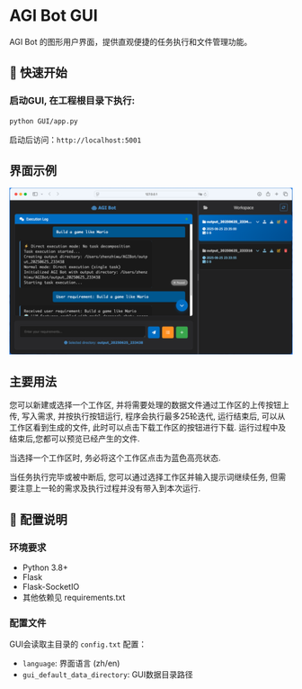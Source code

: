 # AGI Bot GUI

AGI Bot 的图形用户界面，提供直观便捷的任务执行和文件管理功能。

## 🚀 快速开始

### 启动GUI, 在工程根目录下执行:
```bash
python GUI/app.py
```

启动后访问：`http://localhost:5001`

## 界面示例
<div align="center">
      <img src="../fig/AGIBot_GUI.png" alt="AGI Bot GUI"/>
</div>

## 主要用法

您可以新建或选择一个工作区, 并将需要处理的数据文件通过工作区的上传按钮上传, 写入需求, 并按执行按钮运行, 程序会执行最多25轮迭代, 运行结束后, 可以从工作区看到生成的文件, 此时可以点击下载工作区的按钮进行下载. 运行过程中及结束后,您都可以预览已经产生的文件. 

当选择一个工作区时, 务必将这个工作区点击为蓝色高亮状态.

当任务执行完毕或被中断后, 您可以通过选择工作区并输入提示词继续任务, 但需要注意上一轮的需求及执行过程并没有带入到本次运行.


## 🔧 配置说明

### 环境要求
- Python 3.8+
- Flask
- Flask-SocketIO
- 其他依赖见 requirements.txt

### 配置文件
GUI会读取主目录的 `config.txt` 配置：
- `language`: 界面语言 (zh/en)
- `gui_default_data_directory`: GUI数据目录路径

